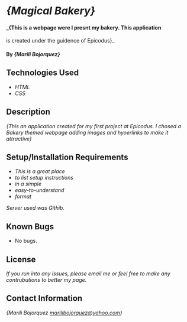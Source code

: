 # _{Magical Bakery}_

#### _{This is a webpage were I presnt my bakery. This application 
is created under the guidence of Epicodus}_

#### By _**{Marili Bojorquez}**_

## Technologies Used

* _HTML_
* _CSS_

## Description

_{This an application created for my first project at Epicodus. I chosed a Bakery themed webpage adding images and hyoerlinks to make it attractive}_

## Setup/Installation Requirements

* _This is a great place_
* _to list setup instructions_
* _in a simple_
* _easy-to-understand_
* _format_

_Server used was Githib._

## Known Bugs

* No bugs.

## License

_If you run into any issues, please email me or feel free to make any contrubutions to better my page._

## Contact Information

_{Marili Bojorquez marilibojorquez@yahoo.com}_
